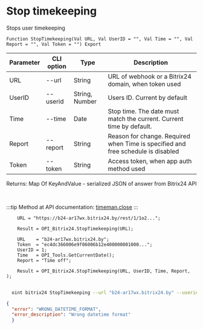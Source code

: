 ﻿---
sidebar_position: 7
---

# Stop timekeeping
 Stops user timekeeping



`Function StopTimekeeping(Val URL, Val UserID = "", Val Time = "", Val Report = "", Val Token = "") Export`

  | Parameter | CLI option | Type | Description |
  |-|-|-|-|
  | URL | --url | String | URL of webhook or a Bitrix24 domain, when token used |
  | UserID | --userid | String, Number | Users ID. Current by default |
  | Time | --time | Date | Stop time. The date must match the current. Current time by default. |
  | Report | --report | String | Reason for change. Required when Time is specified and free schedule is disabled |
  | Token | --token | String | Access token, when app auth method used |

  
  Returns:  Map Of KeyAndValue - serialized JSON of answer from Bitrix24 API

<br/>

:::tip
Method at API documentation: [timeman.close](https://dev.1c-bitrix.ru/rest_help/timeman/base/timeman_close.php)
:::
<br/>


```bsl title="Code example"
    URL = "https://b24-ar17wx.bitrix24.by/rest/1/1o2...";

    Result = OPI_Bitrix24.StopTimekeeping(URL);

    URL    = "b24-ar17wx.bitrix24.by";
    Token  = "ec4dc366006e9f06006b12e400000001000...";
    UserID = 1;
    Time   = OPI_Tools.GetCurrentDate();
    Report = "Time off";

    Result = OPI_Bitrix24.StopTimekeeping(URL, UserID, Time, Report, );
```



```sh title="CLI command example"
    
  oint bitrix24 StopTimekeeping --url "b24-ar17wx.bitrix24.by" --userid "1" --time %time% --report "Time off" --token "fe3fa966006e9f06006b12e400000001000..."

```

```json title="Result"
{
  "error": "WRONG_DATETIME_FORMAT",
  "error_description": "Wrong datetime format"
  }
```
